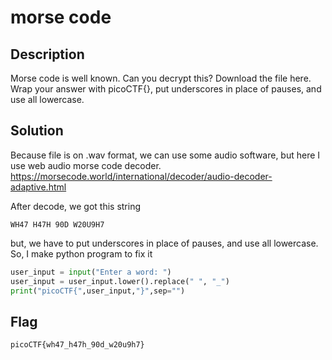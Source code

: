 # morse code

## Description
Morse code is well known. Can you decrypt this?
Download the file here.
Wrap your answer with picoCTF{}, put underscores in place of pauses, and use all lowercase.

## Solution
Because file is on .wav format, we can use some audio software, but here I use web audio morse code decoder.
https://morsecode.world/international/decoder/audio-decoder-adaptive.html

After decode, we got this string
```
WH47 H47H 90D W20U9H7
```

but, we have to put underscores in place of pauses, and use all lowercase. So, I make python program to fix it

```python
user_input = input("Enter a word: ")
user_input = user_input.lower().replace(" ", "_")
print("picoCTF{",user_input,"}",sep="")
```

## Flag
    picoCTF{wh47_h47h_90d_w20u9h7}